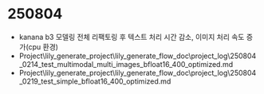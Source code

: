 # 250804
- kanana b3 모델링 전체 리팩토링 후 텍스트 처리 시간 감소, 이미지 처리 속도 증가(cpu 환경)
- Project\lily_generate_project\lily_generate_flow_doc\project_log\250804_0214_test_multimodal_multi_images_bfloat16_400_optimized.md
- Project\lily_generate_project\lily_generate_flow_doc\project_log\250804_0219_test_simple_bfloat16_400_optimized.md